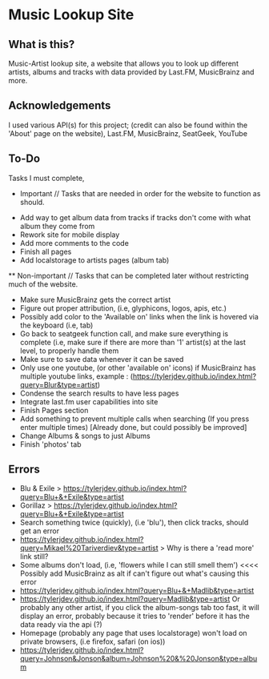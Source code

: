 # Music Lookup Site

## What is this?
Music-Artist lookup site, a website that allows you to look up different artists, albums and tracks with data provided by Last.FM, MusicBrainz and more. 

## Acknowledgements

I used various API(s) for this project; (credit can also be found within the 'About' page on the website), 
Last.FM,
MusicBrainz,
SeatGeek,
YouTube

## To-Do

Tasks I must complete,

* Important // Tasks that are needed in order for the website to function as should.

- Add way to get album data from tracks if tracks don't come with what album they come from
- Rework site for mobile display
- Add more comments to the code
- Finish all pages
- Add localstorage to artists pages (album tab)

** Non-important // Tasks that can be completed later without restricting much of the website.

- Make sure MusicBrainz gets the correct artist
- Figure out proper attribution, (i.e, glyphicons, logos, apis, etc.)
- Possibly add color to the 'Available on' links when the link is hovered via the keyboard (i.e, tab)
- Go back to seatgeek function call, and make sure everything is complete (i.e, make sure if there are more than '1' artist(s) at the last level, to properly handle them
- Make sure to save data whenever it can be saved
- Only use one youtube, (or other 'available on' icons) if MusicBrainz has multiple youtube links, example : (https://tylerjdev.github.io/index.html?query=Blur&type=artist)
- Condense the search results to have less pages
- Integrate last.fm user capabilities into site
- Finish Pages section
- Add something to prevent multiple calls when searching (If you press enter multiple times) [Already done, but could possibly be improved]
- Change Albums & songs to just Albums
- Finish 'photos' tab

## Errors

- Blu & Exile > https://tylerjdev.github.io/index.html?query=Blu+&+Exile&type=artist
- Gorillaz > https://tylerjdev.github.io/index.html?query=Blu+&+Exile&type=artist
- Search something twice (quickly), (i.e 'blu'), then click tracks, should get an error
- https://tylerjdev.github.io/index.html?query=Mikael%20Tariverdiev&type=artist > Why is there a 'read more' link still?
- Some albums don't load, (i.e, 'flowers while I can still smell them') <<<< Possibly add MusicBrainz as alt if can't figure out what's causing this error
- https://tylerjdev.github.io/index.html?query=Blu+&+Madlib&type=artist
- https://tylerjdev.github.io/index.html?query=Madlib&type=artist Or probably any other artist, if you click the album-songs tab too fast, it will display an error, probably because it tries to 'render' before it has the data ready via the api (?)
- Homepage (probably any page that uses localstorage) won't load on private browsers, (i.e firefox, safari (on ios)) 
- https://tylerjdev.github.io/index.html?query=Johnson&Jonson&album=Johnson%20&%20Jonson&type=album
